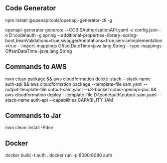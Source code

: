 ## Code Generator
npm install @openapitools/openapi-generator-cli -g

openapi-generator generate -i COBISAuthorizationAPI.yaml -c config.json -o D:\code\auth -g spring --additional-properties=library=spring-boot,beanValidations=true,swaggerAnnotations=true,serviceImplementation=true --import-mappings OffsetDateTime=java.lang.String --type-mappings OffsetDateTime=java.lang.String

## Commands to AWS
mvn clean package && aws cloudformation delete-stack --stack-name auth-api && aws cloudformation package --template-file sam.yaml --output-template-file output-sam.yaml --s3-bucket cobis-openapi-poc && aws cloudformation deploy --template-file D:\code\auth\output-sam.yaml --stack-name auth-api --capabilities CAPABILITY_IAM

## Commands to Jar
mvn clean install -Pdev

## Docker
docker build -t auth .
docker run -p 8080:8080 auth 